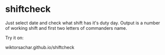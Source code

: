 # shiftcheck

Just select date and check what shift has it's duty day. Output is a number of working shift and first two letters of commanders name.

Try it on:

wiktorsachar.github.io/shiftcheck
